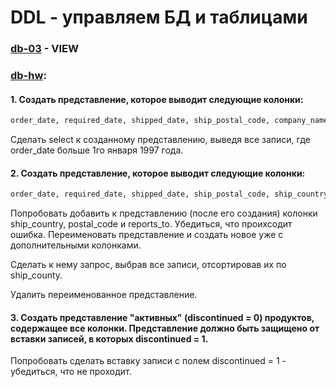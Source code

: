 # DDL - управляем БД и таблицами

### [db-03](db-03.sql) - VIEW

### [db-hw](db-hw.sql):


#### 1. Создать представление, которое выводит следующие колонки:

```sql
order_date, required_date, shipped_date, ship_postal_code, company_name, contact_name, phone, last_name, first_name, title из таблиц orders, customers и employees.
```

Сделать select к созданному представлению, выведя все записи, где order_date больше 1го января 1997 года.


#### 2. Создать представление, которое выводит следующие колонки:

```sql
order_date, required_date, shipped_date, ship_postal_code, ship_country, company_name, contact_name, phone, last_name, first_name, title из таблиц orders, customers, employees.
```

Попробовать добавить к представлению (после его создания) колонки ship_country, postal_code и reports_to. Убедиться, что проихсодит ошибка. Переименовать представление и создать новое уже с дополнительными колонками.

Сделать к нему запрос, выбрав все записи, отсортировав их по ship_county.

Удалить переименованное представление.


#### 3. Создать представление "активных" (discontinued = 0) продуктов, содержащее все колонки. Представление должно быть защищено от вставки записей, в которых discontinued = 1.

Попробовать сделать вставку записи с полем discontinued = 1 - убедиться, что не проходит.